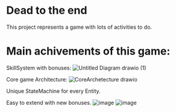 # Dead to the end
This project represents a game with lots of activities to do.


# Main achivements of this game:
SkillSystem with bonuses:
![Untitled Diagram drawio (1)](https://user-images.githubusercontent.com/63474317/180267053-fc44f0f1-2436-476a-ada5-873d8160b0f2.svg)


Core game Architecture:
![CoreArchetecture drawio](https://user-images.githubusercontent.com/63474317/180267121-7b458a54-0501-4daf-a2b0-9bd2df58b0a9.svg)


Unique StateMachine for every Entity.


Easy to еxtend with new bonuses.
![image](https://user-images.githubusercontent.com/63474317/180262574-e23c67eb-32d5-4012-a16a-bff34c30d401.png)
![image](https://user-images.githubusercontent.com/63474317/180266428-957d0175-ad8b-4495-b317-0ddf1a27d16a.png)


